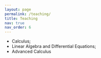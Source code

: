 ```yaml
---
layout: page
permalink: /teaching/
title: Teaching
nav: true
nav_order: 6
---
```


- Calculus; 
- Linear Algebra and Differential Equations; 
- Advanced Calculus
